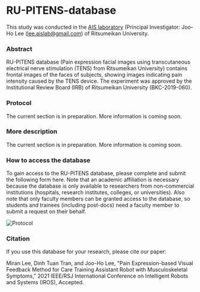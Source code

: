 # RU-PITENS-database

This study was conducted in the [AIS laboratory](http://www.aislab.org/ "AIS") (Principal Investigator: Joo-Ho Lee (lee.aislab@gmail.com) of Ritsumeikan University.

### Abstract
RU-PITENS database (Pain expression facial images using transcutaneous electrical nerve stimulation (TENS) from Ritsumeikan University) contains frontal images of the faces of subjects, showing images indicating pain intensity caused by the TENS device. The experiment was approved by the Institutional Review Board (IRB) of Ritsumeikan University (BKC-2019-060).

### Protocol
The current section is in preparation. More information is coming soon.

### More description
The current section is in preparation. More information is coming soon.

### How to access the database
To gain access to the RU-PITENS database, please complete and submit the following form here.
Note that an academic affiliation is necessary because the database is only available to researchers from non-commercial institutions (hospitals, research institutes, colleges, or universities). Also note that only faculty members can be granted access to the database, so students and trainees (including post-docs) need a faculty member to submit a request on their behalf.

![Protocol](https://user-images.githubusercontent.com/54616128/129039972-e27f609a-1b16-4efb-afb4-71aa6280965a.png)


### Citation
If you use this database for your research, please cite our paper:

Miran Lee, Dinh Tuan Tran, and Joo-Ho Lee, "Pain Expression-based Visual Feedback Method for Care Training Assistant Robot with Musculoskeletal Symptoms," 2021 IEEE/RSJ International Conference on Intelligent Robots and Systems (IROS), Accepted. 
